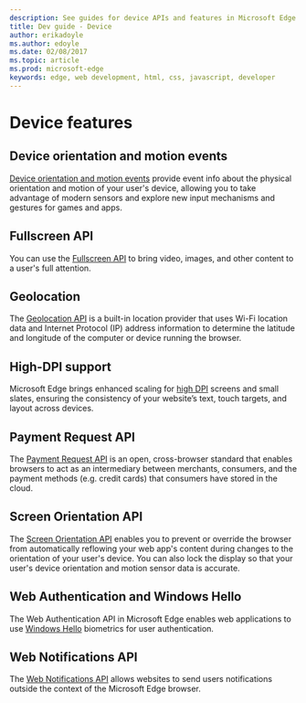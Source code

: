 ---description: See guides for device APIs and features in Microsoft Edge like the Fullscreen API and High DPI support.
title: Dev guide - Device
author: erikadoyle
ms.author: edoyle
ms.date: 02/08/2017
ms.topic: article
ms.prod: microsoft-edge
keywords: edge, web development, html, css, javascript, developer
---# Device features## Device orientation and motion events[Device orientation and motion events](./device/device-orientation-and-motion-events.md) provide event info about the physical orientation and motion of your user's device, allowing you to take advantage of modern sensors and explore new input mechanisms and gestures for games and apps.## Fullscreen APIYou can use the [Fullscreen API](./device/fullscreen-API.md) to bring video, images, and other content to a user's full attention.## GeolocationThe [Geolocation API](./device/Geolocation.md) is a built-in location provider that uses Wi-Fi location data and Internet Protocol (IP) address information to determine the latitude and longitude of the computer or device running the browser.## High-DPI supportMicrosoft Edge brings enhanced scaling for [high DPI](./device/high-DPI-support.md) screens and small slates, ensuring the consistency of your website’s text, touch targets, and layout across devices.## Payment Request APIThe [Payment Request API](./device/Payment-Request-API.md) is an open, cross-browser standard that enables browsers to act as an intermediary between merchants, consumers, and the payment methods (e.g. credit cards) that consumers have stored in the cloud.## Screen Orientation APIThe [Screen Orientation API](./device/screen-Orientation-API.md) enables you to prevent or override the browser from automatically reflowing your web app's content during changes to the orientation of your user's device. You can also lock the display so that your user's device orientation and motion sensor data is accurate.## Web Authentication and Windows HelloThe Web Authentication API in Microsoft Edge enables web applications to use [Windows Hello](http://go.microsoft.com/fwlink/p/?LinkID=624961) biometrics for user authentication.## Web Notifications APIThe [Web Notifications API](./device/web-Notifications-API.md) allows websites to send users notifications outside the context of the Microsoft Edge browser.